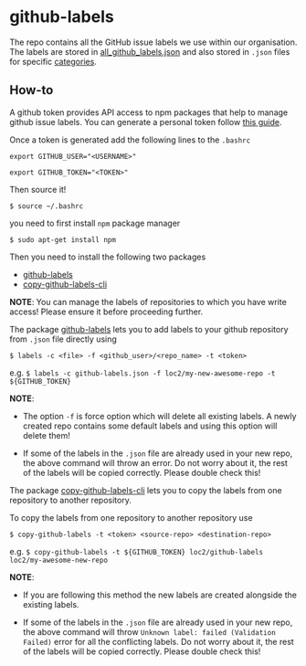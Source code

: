 # github-labels
The repo contains all the GitHub issue labels we use within our organisation. The labels are stored in [all_github_labels.json](https://github.com/loc2/github-labels/blob/master/all_github_labels.json) and also stored in `.json` files for specific [categories](https://github.com/loc2/github-labels/tree/master/label-categories).

## How-to
A github token provides API access to npm packages that help to manage github issue labels. You can generate a personal token follow [this guide](https://help.github.com/articles/creating-a-personal-access-token-for-the-command-line/).

Once a token is generated add the following lines to the `.bashrc`

`export GITHUB_USER="<USERNAME>"`

`export GITHUB_TOKEN="<TOKEN>"`

Then source it!

`$ source ~/.bashrc`

you need to first install `npm` package manager

`$ sudo apt-get install npm`

Then you need to install the following two packages
* [github-labels](https://github.com/popomore/github-labels)
* [copy-github-labels-cli](https://github.com/jvandemo/copy-github-labels-cli)

**NOTE**: You can manage the labels of repositories to which you have write access! Please ensure it before proceeding further.

The package [github-labels](https://github.com/popomore/github-labels) lets you to add labels to your github repository from `.json` file directly using

`$ labels -c <file> -f <github_user>/<repo_name> -t <token>`

e.g. `$ labels -c github-labels.json -f loc2/my-new-awesome-repo -t ${GITHUB_TOKEN}`

**NOTE**: 

* The option `-f` is force option which will delete all existing labels. A newly created repo contains some default labels and using this option will delete them!

* If some of the labels in the `.json` file are already used in your new repo, the above command will throw an error. Do not worry about it, the rest of the labels will be copied correctly. Please double check this! 

The package [copy-github-labels-cli](https://github.com/jvandemo/copy-github-labels-cli) lets you to copy the labels from one repository to another repository.

To copy the labels from one repository to another repository use

`$ copy-github-labels -t <token> <source-repo> <destination-repo>`

e.g. `$ copy-github-labels -t ${GITHUB_TOKEN} loc2/github-labels loc2/my-awesome-new-repo`

**NOTE**:

* If you are following this method the new labels are created alongside the existing labels. 

* If some of the labels in the `.json` file are already used in your new repo, the above command will throw `Unknown label: failed (Validation Failed)` error for all the conflicting labels. Do not worry about it, the rest of the labels will be copied correctly. Please double check this!

